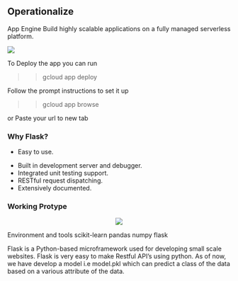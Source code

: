 <h2> Operationalize</h2>

<p align="justify">App Engine
Build highly scalable applications on a fully managed serverless platform.</p>

<img src="https://lh3.googleusercontent.com/0YQbwwQ7e_zowaJHxT7djbsvWRhLIQ8DO9WL9EYruAiTO4tAk-LIjFK2NH0xtkH65tH5qQweVG3Dzg=e14-rj-sc0xffffff-w1502"/>


To Deploy the app you can run

>> gcloud app deploy

Follow the prompt instructions to set it up

>> gcloud app browse

or Paste your url to new tab
<h3>
Why Flask?</h3>
<ul><li>
  
Easy to use.</li>
<li>
Built in development server and debugger.</li><li>
Integrated unit testing support.</li>
<li>RESTful request dispatching.</li>
<li>Extensively documented.</li>
</ul>

<h3> Working Protype</h3>

<p align="center">
<img src="https://github.com/ssrbazpur/Envisioning-Yellow-Taxi-High-Demand-Areas-in-NYC-city/blob/master/Screenshots/Media1.gif?raw=true"/>
  </p>
  

Environment and tools
scikit-learn
pandas
numpy
flask


Flask is a Python-based microframework used for developing small scale websites. Flask is very easy to make Restful API’s using python. As of now, we have develop a model i.e model.pkl which can predict a class of the data based on a various attribute of the data. 
